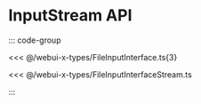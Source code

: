 <script setup>
import SanitizedModId from '../../../../components/SanitizedModId.vue'
</script>

# InputStream API

<SanitizedModId />

::: code-group

<<< @/webui-x-types/FileInputInterface.ts{3}

<<< @/webui-x-types/FileInputInterfaceStream.ts

:::
